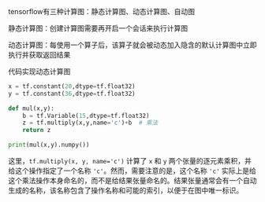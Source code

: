 tensorflow有三种计算图：静态计算图、动态计算图、自动图

静态计算图：创建计算图需要再开启一个会话来执行计算图

动态计算图：每使用一个算子后，该算子就会被动态加入隐含的默认计算图中立即执行并获取返回结果

代码实现动态计算图
```python
x = tf.constant(20,dtype=tf.float32)  
y = tf.constant(36,dtype=tf.float32)  
  
def mul(x,y):  
    b = tf.Variable(15,dtype=tf.float32)  
    z = tf.multiply(x,y,name='c')+b  # 乘法
    return z  
  
print(mul(x,y).numpy())
```

这里，`tf.multiply(x, y, name='c')` 计算了 `x` 和 `y` 两个张量的逐元素乘积，并给这个操作指定了一个名称 `'c'`。然而，需要注意的是，这个名称 `'c'` 实际上是给这个乘法操作本身命名的，而不是给结果张量命名的。结果张量通常会有一个自动生成的名称，该名称包含了操作名称和可能的索引，以便于在图中唯一标识。
